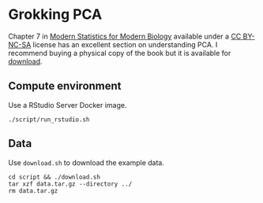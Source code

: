 # Grokking PCA

Chapter 7 in [Modern Statistics for Modern Biology](https://web.stanford.edu/class/bios221/book/) available under a [CC BY-NC-SA](https://creativecommons.org/licenses/by-nc-sa/2.0/) license has an excellent section on understanding PCA. I recommend buying a physical copy of the book but it is available for [download](https://www.huber.embl.de/msmb/msmb.tar.gz).

## Compute environment

Use a RStudio Server Docker image.

```console
./script/run_rstudio.sh
```

## Data

Use `download.sh` to download the example data.

```console
cd script && ./download.sh
tar xzf data.tar.gz --directory ../
rm data.tar.gz
```
